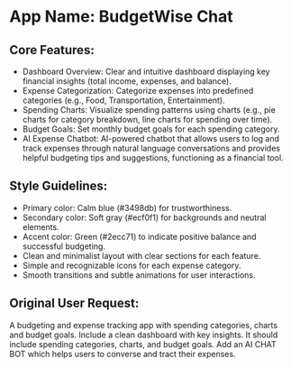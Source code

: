 # **App Name**: BudgetWise Chat

## Core Features:

- Dashboard Overview: Clear and intuitive dashboard displaying key financial insights (total income, expenses, and balance).
- Expense Categorization: Categorize expenses into predefined categories (e.g., Food, Transportation, Entertainment).
- Spending Charts: Visualize spending patterns using charts (e.g., pie charts for category breakdown, line charts for spending over time).
- Budget Goals: Set monthly budget goals for each spending category.
- AI Expense Chatbot: AI-powered chatbot that allows users to log and track expenses through natural language conversations and provides helpful budgeting tips and suggestions, functioning as a financial tool.

## Style Guidelines:

- Primary color: Calm blue (#3498db) for trustworthiness.
- Secondary color: Soft gray (#ecf0f1) for backgrounds and neutral elements.
- Accent color: Green (#2ecc71) to indicate positive balance and successful budgeting.
- Clean and minimalist layout with clear sections for each feature.
- Simple and recognizable icons for each expense category.
- Smooth transitions and subtle animations for user interactions.

## Original User Request:
A budgeting and expense tracking app with spending categories, charts and budget goals. Include a clean dashboard with key insights. It should include spending categories, charts, and budget goals.
Add an AI CHAT BOT which helps users to converse and tract their expenses.
  